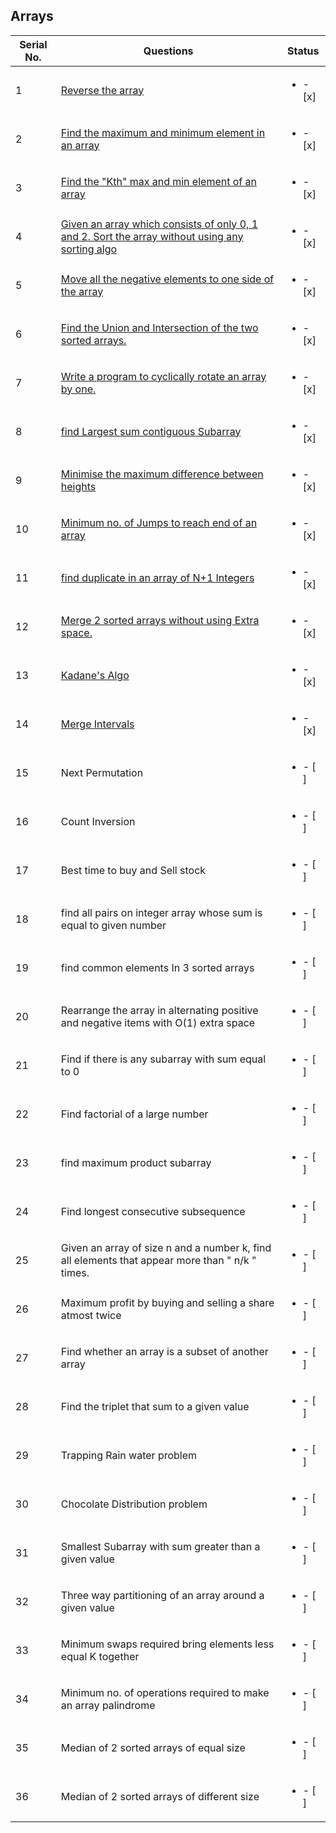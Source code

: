 ## Arrays
Serial No. | Questions | Status
| --- | ----------- | ---- |
1 | [Reverse the array](1-Reverse)| <ul><li> - [x] </li></ul>
2 | [Find the maximum and minimum element in an array](2-Max%20and%20Min%20in%20Array)| <ul><li> - [x] </li></ul>
3 | [Find the "Kth" max and min element of an array](3-Kth%20Max%20and%20Min%20in%20Array)| <ul><li> - [x] </li></ul>
4 | [Given an array which consists of only 0, 1 and 2. Sort the array without using any sorting algo](4-Sort%20Array%20of%200%201%202)| <ul><li> - [x] </li></ul>
5 | [Move all the negative elements to one side of the array](5-Move%20Negative%20Elements%20of%20Array)| <ul><li> - [x] </li></ul>
6 | [Find the Union and Intersection of the two sorted arrays.](6-Union%20and%20Intersection%20of%202%20Arrays)| <ul><li> - [x] </li></ul>
7 | [Write a program to cyclically rotate an array by one.](7-Rotate%20Array)| <ul><li> - [x] </li></ul>
8 | [find Largest sum contiguous Subarray](8-Largest%20Sum%20Contiguous%20Subarray)| <ul><li> - [x] </li></ul>
9 | [Minimise the maximum difference between heights](9-Minimize%20Difference)| <ul><li> - [x] </li></ul>
10 | [Minimum no. of Jumps to reach end of an array](10-Minimum%20Jumps%20to%20Reach%20End)| <ul><li> - [x] </li></ul>
11 | [find duplicate in an array of N+1 Integers](11-Duplicate%20in%20Array)| <ul><li> - [x] </li></ul>
12 | [Merge 2 sorted arrays without using Extra space.](12-Merge%20two%20sorted%20arrays)| <ul><li> - [x] </li></ul>
13 | [Kadane's Algo](13%20-%20Kadane's%20Algorithm)| <ul><li> - [x] </li></ul>
14 | [Merge Intervals](14%20-%20Merge%20Intervals)| <ul><li> - [x] </li></ul>
15 | Next Permutation| <ul><li> - [ ] </li></ul>
16 | Count Inversion| <ul><li> - [ ] </li></ul>
17 | Best time to buy and Sell stock| <ul><li> - [ ] </li></ul>
18 | find all pairs on integer array whose sum is equal to given number| <ul><li> - [ ] </li></ul>
19 | find common elements In 3 sorted arrays| <ul><li> - [ ] </li></ul>
20 | Rearrange the array in alternating positive and negative items with O(1) extra space| <ul><li> - [ ] </li></ul>
21 | Find if there is any subarray with sum equal to 0| <ul><li> - [ ] </li></ul>
22 | Find factorial of a large number| <ul><li> - [ ] </li></ul>
23 | find maximum product subarray| <ul><li> - [ ] </li></ul>
24 | Find longest consecutive subsequence| <ul><li> - [ ] </li></ul>
25 | Given an array of size n and a number k, find all elements that appear more than " n/k " times.| <ul><li> - [ ] </li></ul>
26 | Maximum profit by buying and selling a share atmost twice| <ul><li> - [ ] </li></ul>
27 | Find whether an array is a subset of another array| <ul><li> - [ ] </li></ul>
28 | Find the triplet that sum to a given value| <ul><li> - [ ] </li></ul>
29 | Trapping Rain water problem| <ul><li> - [ ] </li></ul>
30 | Chocolate Distribution problem| <ul><li> - [ ] </li></ul>
31 | Smallest Subarray with sum greater than a given value| <ul><li> - [ ] </li></ul>
32 | Three way partitioning of an array around a given value| <ul><li> - [ ] </li></ul>
33 | Minimum swaps required bring elements less equal K together| <ul><li> - [ ] </li></ul>
34 | Minimum no. of operations required to make an array palindrome| <ul><li> - [ ] </li></ul>
35 | Median of 2 sorted arrays of equal size| <ul><li> - [ ] </li></ul>
36 | Median of 2 sorted arrays of different size| <ul><li> - [ ] </li></ul>